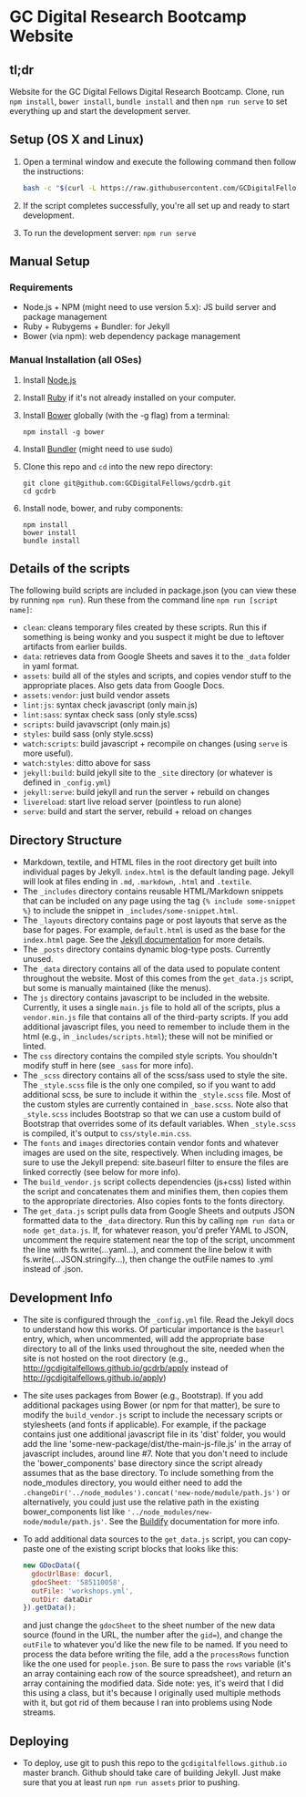 # GC Digital Research Bootcamp Website

## tl;dr

Website for the GC Digital Fellows Digital Research Bootcamp. Clone, run `npm install`, `bower install`, `bundle install` and then `npm run serve` to set everything up and start the development server.

## Setup (OS X and Linux)

1. Open a terminal window and execute the following command then follow the instructions:

    ```sh
    bash -c "$(curl -L https://raw.githubusercontent.com/GCDigitalFellows/gcdrb/master/setup.sh)"
    ```

3. If the script completes successfully, you're all set up and ready to start development.
4. To run the development server: `npm run serve`

## Manual Setup

### Requirements

- Node.js + NPM (might need to use version 5.x): JS build server and package management
- Ruby + Rubygems + Bundler: for Jekyll
- Bower (via npm): web dependency package management

### Manual Installation (all OSes)

1. Install [Node.js](https://nodejs.org/en/)
2. Install [Ruby](https://www.ruby-lang.org/en/documentation/installation/) if it's not already installed on your computer.
3. Install [Bower](http://bower.io/#install-bower) globally (with the -g flag) from a terminal:
 
    ```shell
    npm install -g bower
    ```

4. Install [Bundler](http://bundler.io/) (might need to use sudo)
5. Clone this repo and `cd` into the new repo directory:

    ```shell
    git clone git@github.com:GCDigitalFellows/gcdrb.git
    cd gcdrb
    ```

6. Install node, bower, and ruby components:

    ```shell
    npm install
    bower install
    bundle install
    ```

## Details of the scripts

The following build scripts are included in package.json (you can view these by running `npm run`). Run these from the command line `npm run [script name]`:
- `clean`: cleans temporary files created by these scripts. Run this if something is being wonky and you suspect it might be due to leftover artifacts from earlier builds.
- `data`: retrieves data from Google Sheets and saves it to the `_data` folder in yaml format.
- `assets`: build all of the styles and scripts, and copies vendor stuff to the appropriate places. Also gets data from Google Docs.
- `assets:vendor`: just build vendor assets
- `lint:js`: syntax check javascript (only main.js)
- `lint:sass`: syntax check sass (only style.scss)
- `scripts`: build javavscript (only main.js)
- `styles`: build sass (only style.scss)
- `watch:scripts`: build javascript + recompile on changes (using `serve` is more useful).
- `watch:styles`: ditto above for sass
- `jekyll:build`: build jekyll site to the `_site` directory (or whatever is defined in `_config.yml`)
- `jekyll:serve`: build jekyll and run the server + rebuild on changes
- `livereload`: start live reload server (pointless to run alone)
- `serve`: build and start the server, rebuild + reload on changes

## Directory Structure

- Markdown, textile, and HTML files in the root directory get built into individual pages by Jekyll. `index.html` is the default landing page. Jekyll will look at files ending in `.md`, `.markdown`, `.html` and `.textile`.
- The `_includes` directory contains reusable HTML/Markdown snippets that can be included on any page using the tag `{% include some-snippet %}` to include the snippet in `_includes/some-snippet.html`.
- The `_layouts` directory contains page or post layouts that serve as the base for pages. For example, `default.html` is used as the base for the `index.html` page. See the [Jekyll documentation](https://jekyllrb.com/docs/structure/) for more details.
- The `_posts` directory contains dynamic blog-type posts. Currently unused.
- The `_data` directory contains all of the data used to populate content throughout the website. Most of this comes from the `get_data.js` script, but some is manually maintained (like the menus).
- The `js` directory contains javascript to be included in the website. Currently, it uses a single `main.js` file to hold all of the scripts, plus a `vendor.min.js` file that contains all of the third-party scripts. If you add additional javascript files, you need to remember to include them in the html (e.g., in `_includes/scripts.html`); these will not be minified or linted.
- The `css` directory contains the compiled style scripts. You shouldn't modify stuff in here (see `_sass` for more info).
- The `_scss` directory contains all of the scss/sass used to style the site. The `_style.scss` file is the only one compiled, so if you want to add additional scss, be sure to include it within the `_style.scss` file. Most of the custom styles are currently contained in `_base.scss`. Note also that `_style.scss` includes Bootstrap so that we can use a custom build of Bootstrap that overrides some of its default variables. When `_style.scss` is compiled, it's output to `css/style.min.css`.
- The `fonts` and `images` directories contain vendor fonts and whatever images are used on the site, respectively. When including images, be sure to use the Jekyll prepend: site.baseurl filter to ensure the files are linked correctly (see below for more info).
- The `build_vendor.js` script collects dependencies (js+css) listed within the script and concatenates them and minifies them, then copies them to the appropriate directories. Also copies fonts to the fonts directory.
- The `get_data.js` script pulls data from Google Sheets and outputs JSON formatted data to the `_data` directory. Run this by calling `npm run data` or `node get_data.js`. If, for whatever reason, you'd prefer YAML to JSON, uncomment the require statement near the top of the script, uncomment the line with fs.write(...yaml...), and comment the line below it with fs.write(...JSON.stringify...), then change the outFile names to .yml instead of .json.

## Development Info
- The site is configured through the `_config.yml` file. Read the Jekyll docs to understand how this works. Of particular importance is the `baseurl` entry, which, when uncommented, will add the appropriate base directory to all of the links used throughout the site, needed when the site is not hosted on the root directory (e.g., http://gcdigitalfellows.github.io/gcdrb/apply instead of http://gcdigitalfellows.github.io/apply)
- The site uses packages from Bower (e.g., Bootstrap). If you add additional packages using Bower (or npm for that matter), be sure to modify the `build_vendor.js` script to include the necessary scripts or stylesheets (and fonts if applicable). For example, if the package contains just one additional javascript file in its 'dist' folder, you would add the line 'some-new-package/dist/the-main-js-file.js' in the array of javascript includes, around line #7. Note that you don't need to include the 'bower_components' base directory since the script already assumes that as the base directory. To include something from the node_modules directory, you would either need to add the `.changeDir('../node_modules').concat('new-node/module/path.js')` or alternatively, you could just use the relative path in the existing bower_components list like `'../node_modules/new-node/module/path.js'`. See the [Buildify](https://github.com/powmedia/buildify) documentation for more info.
- To add additional data sources to the `get_data.js` script, you can copy-paste one of the existing script blocks that looks like this:

    ```javascript
    new GDocData({
      gdocUrlBase: docurl,
      gdocSheet: '585110058',
      outFile: 'workshops.yml',
      outDir: dataDir
    }).getData();
    ```

    and just change the `gdocSheet` to the sheet number of the new data source (found in the URL, the number after the `gid=`), and change the `outFile` to whatever you'd like the new file to be named. If you need to process the data before writing the file, add a the `processRows` function like the one used for `people.json`. Be sure to pass the `rows` variable (it's an array containing each row of the source spreadsheet), and return an array containing the modified data. Side note: yes, it's weird that I did this using a class, but it's because I originally used multiple methods with it, but got rid of them because I ran into problems using Node streams.

## Deploying

- To deploy, use git to push this repo to the `gcdigitalfellows.github.io` master branch. Github should take care of building Jekyll. Just make sure that you at least run `npm run assets` prior to pushing.
